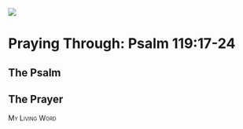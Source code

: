 <img class="intro-right" src="/images/art-paris-psalter.jpg">

# Praying Through: Psalm 119:17-24

## The Psalm

## The Prayer

<div style="font-variant: small-caps;">
My Living Word
</div>
